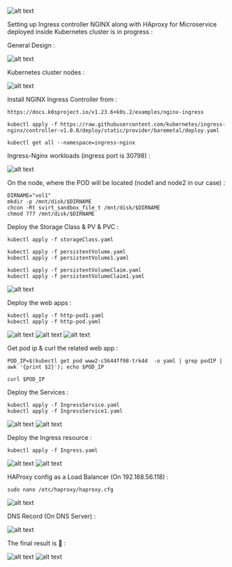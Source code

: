 ![alt text](https://raw.githubusercontent.com/kayvansol/Ingress/main/pics/kubernetes.gif?raw=true)

Setting up Ingress controller NGINX along with HAproxy for Microservice deployed inside Kubernetes cluster is in progress :

General Design :

![alt text](https://raw.githubusercontent.com/kayvansol/Ingress/main/pics/Plan.jpg?raw=true)


Kubernetes cluster nodes :

![alt text](https://raw.githubusercontent.com/kayvansol/Ingress/main/pics/nodes.png?raw=true)


Install NGINX Ingress Controller from :
```
https://docs.k0sproject.io/v1.23.6+k0s.2/examples/nginx-ingress
```

```
kubectl apply -f https://raw.githubusercontent.com/kubernetes/ingress-nginx/controller-v1.0.0/deploy/static/provider/baremetal/deploy.yaml

kubectl get all --namespace=ingress-nginx
```
Ingress-Nginx workloads (ingress port is 30798) :

![alt text](https://raw.githubusercontent.com/kayvansol/Ingress/main/pics/Nginx%20Ingress.png?raw=true)


On the node, where the POD will be located (node1 and node2 in our case) :
```
DIRNAME="vol1"
mkdir -p /mnt/disk/$DIRNAME 
chcon -Rt svirt_sandbox_file_t /mnt/disk/$DIRNAME
chmod 777 /mnt/disk/$DIRNAME
```

Deploy the Storage Class & PV & PVC :
```
kubectl apply -f storageClass.yaml

kubectl apply -f persistentVolume.yaml
kubectl apply -f persistentVolume1.yaml

kubectl apply -f persistentVolumeClaim.yaml
kubectl apply -f persistentVolumeClaim1.yaml
```
![alt text](https://raw.githubusercontent.com/kayvansol/Ingress/main/pics/pvc.png?raw=true)


Deploy the web apps :
```
kubectl apply -f http-pod1.yaml
kubectl apply -f http-pod.yaml
```
![alt text](https://raw.githubusercontent.com/kayvansol/Ingress/main/pics/deploymentds.png?raw=true)
![alt text](https://raw.githubusercontent.com/kayvansol/Ingress/main/pics/pods.png?raw=true)
![alt text](https://raw.githubusercontent.com/kayvansol/Ingress/main/pics/PodDesciption.png?raw=true)


Get pod ip & curl the related web app :
```
POD_IP=$(kubectl get pod www2-c5644ff98-trk4d  -o yaml | grep podIP | awk '{print $2}'); echo $POD_IP

curl $POD_IP
```

Deploy the Services :
```
kubectl apply -f IngressService.yaml
kubectl apply -f IngressService1.yaml
```
![alt text](https://raw.githubusercontent.com/kayvansol/Ingress/main/pics/svc.png?raw=true)
![alt text](https://raw.githubusercontent.com/kayvansol/Ingress/main/pics/svcDesc.png?raw=true)


Deploy the Ingress resource :
```
kubectl apply -f Ingress.yaml
```
![alt text](https://raw.githubusercontent.com/kayvansol/Ingress/main/pics/ingress.png?raw=true)
![alt text](https://raw.githubusercontent.com/kayvansol/Ingress/main/pics/ingressDesc.png?raw=true)


HAProxy config as a Load Balancer (On 192.168.56.118) :
```
sudo nano /etc/haproxy/haproxy.cfg
```
![alt text](https://raw.githubusercontent.com/kayvansol/Ingress/main/pics/haproxy.png?raw=true)


DNS Record (On DNS Server) :

![alt text](https://raw.githubusercontent.com/kayvansol/Ingress/main/pics/dns.png?raw=true)

The final result is 🍹 :

![alt text](https://raw.githubusercontent.com/kayvansol/Ingress/main/pics/web.png?raw=true)
![alt text](https://raw.githubusercontent.com/kayvansol/Ingress/main/pics/app.png?raw=true)
